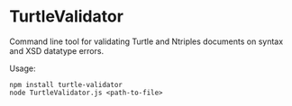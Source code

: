 TurtleValidator
===========

Command line tool for validating Turtle and Ntriples documents on syntax and XSD datatype errors.

Usage:

    npm install turtle-validator
    node TurtleValidator.js <path-to-file>
